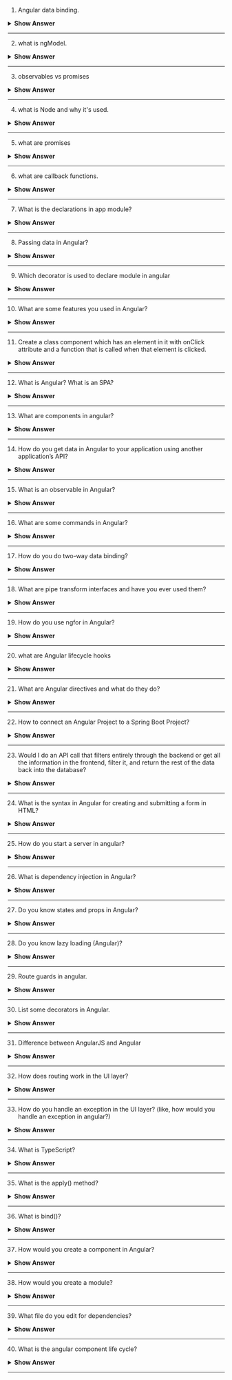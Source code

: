 1. Angular data binding.

<details><summary><b> Show Answer</b></summary>
  
<blockquote>

Data binding in angular is a way of connect data between component and view. So that changes made in one are automatically reflected in the other. There are four types of data binding in Angular such as interpolation, property binding, event binding, and two-way binding.

</blockquote>

</details>

---

2. what is ngModel.

<details><summary><b> Show Answer</b></summary>
  
<blockquote>

The `ngModel` is an Angular directive that provides two-way data binding. It is used to bind the value of an HTML form element to a variable in the component. With `ngModel` any changes made to the input value will be reflected in the component's variable, and changes to the variable will be reflected in the input field.

For example,

```HTML
<input [(ngModel)]="username" name="username" type="text">
```

In the above example, the input field is binded with the username variable present inside the component.

</blockquote>

</details>

---


3. observables vs promises

<details><summary><b> Show Answer</b></summary>
  
<blockquote>

An observable and a promise both are used to handle asynchronous operations, but they have differences.

| Promise | Observable | 
| :---------------: | :---------------: | 
|  Promises represent a single value or an error that will be available in the future. | Observables can represent a stream of multiple values that will be available in the future. |  
|  Promises can only be resolved or rejected once. | Observables can emit values multiple times. | 
|  You can chain multiple promises using `.then()` and `.catch()` methods. | Observables can also be chained using methods like `map()`, `filter()`, and `reduce()` | 
|  Promises are not cancellable once they are initiated. | Observables are cancellable using the `unsubscribe()` method. | 
|  Promises are eager, which means they are executed immediately when they are created. | Observables are lazy, which means they only start executing when someone subscribes to them. | 
|  Promises use the `catch()` method to handle errors | Observables use the error callback function. | 


</blockquote>

</details>

---


4. what is Node and why it's used.

<details><summary><b> Show Answer</b></summary>
  
<blockquote>

Node.js is a JavaScript runtime environment built on the V8 JavaScript engine that allows developers to run JavaScript code outside of a web browser. It is lightweight and efficient, making it well-suited for building real-time applications that require high concurrency and scalability. Node.js also provides a rich set of libraries and frameworks that simplify the development process.

</blockquote>

</details>

---


5. what are promises

<details><summary><b> Show Answer</b></summary>
  
<blockquote>
A Promise is used to handle asynchronous operations. To understand a Promise in a simpler way, we can consider it as a placeholder for future upcoming values or errors. Promises have three states called pending, fulfilled, or rejected. 

When a Promise is in the pending state, it means that the operation is still in progress and we have not yet received the result. When a Promise is fulfilled, it means that the operation has completed successfully, and the result is available. When a Promise is rejected, it means that the operation has failed and has given us an error. Promises use the `then()` and `catch()` methods to handle the results. 

</blockquote>

</details>

---

6. what are callback functions.

<details><summary><b> Show Answer</b></summary>
  
<blockquote>

A callback function is a function that is passed as an argument to another function. It is commonly used in JavaScript to handle asynchronous operations like making an HTTP request. 

example for a callback function,
```js
function add(a, b, callback) {
  const result = a + b;
  callback(result);
}

add(3, 4, function(sum) {
  console.log('sum :', sum);
});

```

In this example, we created a function called add that takes two numbers and a callback function as arguments. Inside the function, we calculate the sum of a and b, and then call the callback function and pass the result to that function.

</blockquote>

</details>

---

7. What is the declarations in app module?

<details><summary><b> Show Answer</b></summary>
  
<blockquote>

In Angular, the declarations array in the `@NgModule` decorator of the `app.module.ts` file is used to specify the components, directives, and pipes that belong to the current module.

</blockquote>

</details>

---

8. Passing data in Angular?

<details><summary><b> Show Answer</b></summary>
  
<blockquote>

There are several ways to pass data between components in Angular, such as using `input/output bindings`, `services`, `RxJS`, `routing parameters`, and `ViewChild`. `Input and output bindings` are used to pass data between components that have a parent-child relationship. `Services` are used to share data between multiple components. `RxJS` can be used to pass data to components in a reactive way. We can also share data using the URL, and to receive data from the URL we can use `routing parameters`. `ViewChild` is used to access the child component's properties and methods from the parent component.

</blockquote>

</details>

---

9. Which decorator is used to declare module in angular

<details><summary><b> Show Answer</b></summary>
  
<blockquote>

The `@NgModule` decorator is used to define a module. The `@NgModule` decorator takes an object as its argument, which includes several properties that define the module's configuration like `declaration`, `imports`,`providers`, and `exports`.

To declare a module using `@NgModule`, you need to create a new TypeScript class, decorate it with `@NgModule`, and then configure the module by setting its properties in the decorator's argument.

for example,
```ts
import { NgModule } from '@angular/core';
import { BrowserModule } from '@angular/platform-browser';
import { AppComponent } from './app.component';

@NgModule({
  declarations: [
    AppComponent
  ],
  imports: [
    BrowserModule
  ],
  providers: [],
  exports: [
   AppComponent
  ]
})
export class AppModule { }

```


</blockquote>

</details>

---

10. What are some features you used in Angular?

<details><summary><b> Show Answer</b></summary>
  
<blockquote>

The feature which I used in angular are Components, Directives, Services, Dependency injection, Routing, Forms, Pipes, and Observables. The components of angular help the developer to encapsulat each feature in seperate component.  

</blockquote>

</details>

---

11. Create a class component which has an element in it with onClick attribute and a function that is called when that element is clicked.

<details><summary><b> Show Answer</b></summary>
  
<blockquote>


```Ts

import { Component } from '@angular/core';

@Component({
  selector: 'app-home',
  template: 
    `<div>
      <button (click)="handleClick()">Click me!</button>
    </div>`,
  styleUrls: ['./home.component.css']
})
export class HomeComponent {

  handleClick(){
    console.log('Button clicked!');
  }

}

```

In above example, we have created a home component. which contains a button element and when the button is clicked hadleClick() method gets executed.

</blockquote>

</details>

---

12. What is Angular? What is an SPA?

<details><summary><b> Show Answer</b></summary>
  
<blockquote>

Angular is a JavaScript framework developed by Google for building web applications. Single Page Application (SPA) is a type of web application that loads a single page and dynamically updates its content without requiring a page refresh. SPAs enhance user experience by providing a smooth and responsive experience to the users. Angular helps developers create SPAs by providing a powerful templating engine, two-way data binding, dependency injection, and a robust router for handling navigation.

</blockquote>

</details>

---

13. What are components in angular?

<details><summary><b> Show Answer</b></summary>
  
<blockquote>

Components are the main building block of a web application in Angular. They are self-contained blocks of code that include the HTML template, TypeScript class, and CSS styles to define the view and behavior of a specific part of the application. We use the `@Component` decorator to define a component. Components are reusable and can be composed together to create a complex UI.

</blockquote>

</details>

---

14. How do you get data in Angular to your application using another application’s API?

<details><summary><b> Show Answer</b></summary>
  
<blockquote>

To get data from another application's API in Angular, you can use the `HttpClient` module to make HTTP requests to the API endpoints. First, import the `HttpClientModule` into your module, then inject the `HttpClient` service into your component or service where you want to make the API request. Next, use the `HttpClient` service's `get()` method to make a `GET` request to the API endpoint and retrieve the data.

</blockquote>

</details>

---

15. What is an observable in Angular?

<details><summary><b> Show Answer</b></summary>
  
<blockquote>

An `Observable` is a stream of data that can be used to handle asynchronous operations. Using observable we can pass the data between different components of angular. `Observables` are similar to `Promises`, but unlike `Promises` that only return a single value, `Observables` can return multiple values over time. Also, Observables are cancelable, which means we can unsubscribe from an Observable if we no longer need to receive updates.

</blockquote>

</details>

---


16. What are some commands in Angular?

<details><summary><b> Show Answer</b></summary>
  
<blockquote>

In Angular we have commands like, 

- `ng new <project-name>` : Creates new angular application.
- `ng generate component <component-name>` : Creates a new component with the specified name.
- `ng serve`: Builds and serves the application locally.
- `ng build`: Builds the application for production.
- `ng update`: Updates the application's dependencies to the latest versions.
- `ng deploy`: Deploys the application to a remote server.

</blockquote>

</details>

---


17. How do you do two-way data binding?

<details><summary><b> Show Answer</b></summary>
  
<blockquote>

To achieve two-way data binding in Angular you can use the `[(ngModel)]` directive. This binds a component property to an input field and synchronizes data in both directions. To use `[(ngModel)]`, create a property in the component class to store the data, bind it to an input field using [(ngModel)]. Any changes made to the input field will be automatically reflected in the property.

</blockquote>

</details>

---


18. What are pipe transform interfaces and have you ever used them? 

<details><summary><b> Show Answer</b></summary>
  
<blockquote>

The `PipeTransform` interface is a built-in Angular interface that you can use to create custom pipes. To create a custom pipe first, you have to create a class that will implement the `PipeTransform` interface. In this class, we will create a transform method which defines the functionality of that pipe. You can use the custom pipe by applying it to an expression with the `|` symbol followed by the pipe name. 

</blockquote>

</details>

---


19. How do you use ngfor in Angular? 

<details><summary><b> Show Answer</b></summary>
  
<blockquote>

`ngFor` is a structural directive in Angular that is used to render a list of items in the template based on an array or an iterable object. The `ngFor` can be used as `*ngFor="let item of items"`, where items is an array that contains the items to be rendered, and the item is a variable that represents the current item in the iteration.

</blockquote>

</details>

---


20. what are Angular lifecycle hooks

<details><summary><b> Show Answer</b></summary>
  
<blockquote>

Angular lifecycle hooks are methods that are called at specific stages in the life cycle of an Angular component, such as when it is created, updated, or destroyed. It includes methods like `ngOnInit()`, `ngOnChanges()`, `ngAfterViewInit()`, and `ngOnDestroy()`. 

</blockquote>

</details>

---


21. What are Angular directives and what do they do?

<details><summary><b> Show Answer</b></summary>
  
<blockquote>

Angular directive is a type of Angular component that allows you to add custom behavior or attributes to an DOM element. There are three types of directives structural, attribute and custom. Structural directives add or remove elements, attribute directives modify the attributes of an element, and custom directives are used to create custom functionality. Directives are used to build dynamic and interactive web applications.


</blockquote>

</details>

---


22. How to connect an Angular Project to a Spring Boot Project?

<details><summary><b> Show Answer</b></summary>
  
<blockquote>

To connect an Angular project to a Spring Boot project, you can use RESTful APIs. The Angular project can send HTTP requests to the Spring Boot project, which will handle these requests and return the required data. You can create the RESTful APIs in the Spring Boot project using Spring Web MVC, and then call these APIs from the Angular project using the `HttpClient` module.

</blockquote>

</details>

---


23. Would I do an API call that filters entirely through the backend or get all the information in the frontend, filter it, and return the rest of the data back into the database? 

<details><summary><b> Show Answer</b></summary>
  
<blockquote>

This depends on the use case and requirements of your application. If you have a large amount of data or the data contains sensitive information filtering the data in the backend will be a good option. If you want to enhance the user experience then filtering the data in the front end can be considered as it will reduce the calls to the backend and improves the response time of the application.

</blockquote>

</details>

---

24. What is the syntax in Angular for creating and submitting a form in HTML?

<details><summary><b> Show Answer</b></summary>
  
<blockquote>

`ngForm` directive is used to create form element in angular and bind it to a template variable.

For example,

```html
<form #myForm="ngForm" (ngSubmit)="onSubmit(myForm)">
  <label for="name">Name:</label>
  <input type="text" id="name" name="name" ngModel required>

  <label for="email">Email:</label>
  <input type="email" id="email" name="email" ngModel required>

  <button type="submit">Submit</button>
</form>

```
In above example the `ngModel` directive is also used for two-way data binding, which allows you to bind the input value to a variable in the component.

</blockquote>

</details>

---

25. How do you start a server in angular?

<details><summary><b> Show Answer</b></summary>
  
<blockquote>

To start an server in angular you can use `ng serve` command.

</blockquote>

</details>

---

26. What is dependency injection in Angular?

<details><summary><b> Show Answer</b></summary>
  
<blockquote>

Dependency Injection (DI) in Angular is a feature that allows you to inject dependencies into a component, service or other class. The dependencies that your component or service needs are added in the constructor of the component, and Angular will automatically provide those dependencies when the component or service is instantiated. 

</blockquote>

</details>

---

27. Do you know states and props in Angular?

<details><summary><b> Show Answer</b></summary>
  
<blockquote>

Angular does not have any states and props. These feature are related to React.

</blockquote>

</details>

---

28. Do you know lazy loading (Angular)?

<details><summary><b> Show Answer</b></summary>
  
<blockquote>

In Angular, lazy loading is a technique where instead of loading all the components and modules of an application at once during its initial loading, we load the modules based on their requirement. It is achieved by configuring the application's routing module to load the components or modules asynchronously when needed using the `loadChildren` property. This approach helps to reduce the initial load time of an application and improve performance. 

</blockquote>

</details>

---

29. Route guards in angular.

<details><summary><b> Show Answer</b></summary>
  
<blockquote>

Route guards are used to prevent unauthorized access to certain routes in an Angular. It checks if the user is allowed to access a particular route or not. There are different type of route guard in Angular such as `CanActivate`, `CanActivateChild`, `CanDeactivate`, `Resolve`, and `CanLoad`.

</blockquote>

</details>

---

30. List some decorators in Angular.

<details><summary><b> Show Answer</b></summary>
  
<blockquote>

Decorators are used to modify the behavior of a class or its members.  Some examples of decorators are `@Component`, `@Directive`, `@Injectable`, `@Input`, `@Output`, `@ViewChild`, and `@HostBinding`, etc.

</blockquote>

</details>

---

31. Difference between AngularJS and Angular

<details><summary><b> Show Answer</b></summary>
  
<blockquote>

| AngularJS                                                                | Angular                                                                  |
| ------------------------------------------------------------------------ | ------------------------------------------------------------------------ |
| It is a JavaScript-based open-source front-end web application framework | It is a TypeScript-based open-source front-end web application framework |
| It is based on the Model-View-Controller (MVC) architecture.             | It is based on the Model-View-ViewModel (MVVM) architecture              |
| AngularJs is slower as compared to Angular.                              | Angular is generally faster as compared to AngularJS                     |
| It is not mobile-friendly                                                | It has excellent mobile support.                                         |
| It uses controllers and $scope for building applications                 | It uses components and services for building applications                |
| AngularJS do not have a CLI tool.                                        | Angular comes with a CLI tool                                            |


</blockquote>

</details>

---

32. How does routing work in the UI layer?

<details><summary><b> Show Answer</b></summary>
  
<blockquote>

Routing is a mechanism that allows the user to navigate between different components or views. When a user clicks a link or enters a URL into the browser, the Angular router checks the URL against the registered routes and loads the associated component. The router then adds the component to the DOM and replace any existing component that was previously displayed. 

</blockquote>

</details>

---

33. How do you handle an exception in the UI layer? (like, how would you handle an exception in angular?)

<details><summary><b> Show Answer</b></summary>
  
<blockquote>

To handle exceptions, Angular has a built-in exception handling mechanism which is implemented using the `ErrorHandler` class. You can create a custom error handler by extending the `ErrorHandler` class and overriding its `handleError()` method.

</blockquote>

</details>

---

34. What is TypeScript?

<details><summary><b> Show Answer</b></summary>
  
<blockquote>

TypeScript is an open-source, object-oriented programming language. It is a strict syntactical superset of JavaScript and adds optional static typing and class-based object-oriented programming concepts to it. TypeScript code is compiled into plain JavaScript code and can be executed in any browser or runtime environment that supports JavaScript. It is used to build web and mobile applications. 

</blockquote>

</details>

---

35. What is the apply() method?

<details><summary><b> Show Answer</b></summary>
  
<blockquote>

The `apply()` method is a built-in method in JavaScript that allows you to call a function with a given `this` value and arguments provided as an array. The main advantage of using the `apply()` method is that it allows you to dynamically set the value of `this` for a function

Syntax for `apply()` method:

```js
function.apply(thisArg, [argsArray])
```

</blockquote>

</details>

---

36. What is bind()?

<details><summary><b> Show Answer</b></summary>
  
<blockquote>

In JavaScript, the `bind()` method is used to create a new function with a specified this value. When `bind()` is called on a function, it creates a new function as the original function, but the `this` keyword inside the function will be bound to the first argument of the `bind()` method.

For example,

```js

const myObj = {
  x: 1,
  getX: function() {
    return this.x;
  }
};

const unboundGetX = myObj.getX;
console.log(unboundGetX()); // Output: undefined

const boundGetX = unboundGetX.bind(myObj);
console.log(boundGetX()); // Output: 1

```

In the above example, when we assign the getX method to a variable unboundGetX and call it, the `this` keyword inside the method is not bound to myObj, so it returns undefined. So, We use bind method to bind `this` keyword to myObj.

</blockquote>

</details>

---

37. How would you create a component in Angular?

<details><summary><b> Show Answer</b></summary>
  
<blockquote>

To create a component in Angular, you can use the command `ng generate component component-name` or `ng g c component-name`.

</blockquote>

</details>

---

38. How would you create a module?

<details><summary><b> Show Answer</b></summary>
  
<blockquote>

To create a module in angular application, inside the `src/app` folder create a typescript file with name `<module-name>.module.ts`. Use the `@NgModule` decorator to define the metadata for the module. The `@NgModule` decorator takes an object as an argument with properties such as `declarations`, `imports`, `exports`, `providers`, and `bootstrap`. Add the `@NgModule` decorator to the top of the module class and export it by using the `export` keyword.

</blockquote>

</details>

---

39. What file do you edit for dependencies?

<details><summary><b> Show Answer</b></summary>
  
<blockquote>

`package.json` file is used to edit the dependencies for the application. This file contains metadata about the project and the dependencies required by the application.

</blockquote>

</details>

---


40. What is the angular component life cycle?

<details><summary><b> Show Answer</b></summary>
  
<blockquote>

Angular component lifecycle refers to a series of stages in the life of an Angular component, starting from its intialization till its destruction.These stages are hooked to methods that are executed by Angular. The most important methods in this lifecycle are `ngOnInit()`, `ngOnChanges()`, `ngDoCheck()`, `ngAfterContentInit()`, `ngAfterContentChecked()`, `ngAfterViewInit()`, `ngAfterViewChecked()`, and `ngOnDestroy()`.

</blockquote>

</details>

---


